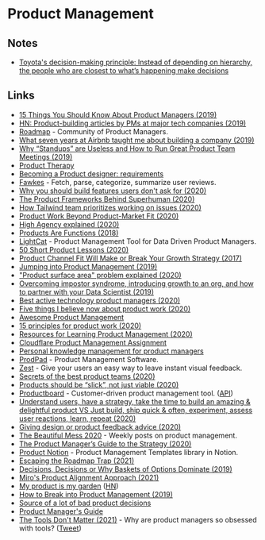 # Product Management

## Notes

- [Toyota's decision-making principle: Instead of depending on hierarchy, the people who are closest to what’s happening make decisions](https://twitter.com/david_perell/status/1298436779725320192)

## Links

- [15 Things You Should Know About Product Managers (2019)](https://medium.com/@johnpcutler/15-things-you-should-know-about-product-managers-f488513d246)
- [HN: Product-building articles by PMs at major tech companies (2019)](https://news.ycombinator.com/item?id=19047384)
- [Roadmap](https://www.roadmap.com/) - Community of Product Managers.
- [What seven years at Airbnb taught me about building a company (2019)](https://medium.com/@lennysan/what-seven-years-at-airbnb-taught-me-about-building-a-company-e1d035d49c56)
- [Why “Standups” are Useless and How to Run Great Product Team Meetings (2019)](https://medium.com/unusual-ventures/why-standups-are-useless-and-how-to-run-great-product-team-meetings-278f000ea64f)
- [Product Therapy](https://www.youtube.com/channel/UCpT8mlqE8ylJWAU4IwhlSLQ/videos)
- [Becoming a Product designer: requirements](https://paper.dropbox.com/published/Becoming-a-Product-designer-requirements--A0PVM2RsR_29DRQYM6HzbbB5Bg-T2TC8MP45MlCG7sqrPhofQw)
- [Fawkes](https://github.com/intuit/fawkes) - Fetch, parse, categorize, summarize user reviews.
- [Why you should build features users don't ask for (2020)](https://pitch.com/blog/why-you-should-develop-features-people-dont-ask-for)
- [The Product Frameworks Behind Superhuman (2020)](https://www.nfx.com/post/superhuman-product-frameworks/)
- [How Tailwind team prioritizes working on issues (2020)](https://public.3.basecamp.com/p/toAcDMxu8Fvq2yMfd2azTuaV)
- [Product Work Beyond Product-Market Fit (2020)](https://www.reforge.com/blog/product-work-beyond-product-market-fit)
- [High Agency explained (2020)](https://twitter.com/shreyas/status/1276956836856393728)
- [Products Are Functions (2018)](http://www.feltpresence.com/functions.html)
- [LightCat](https://www.lightcat.io/) - Product Management Tool for Data Driven Product Managers.
- [50 Short Product Lessons (2020)](https://cutle.fish/blog/50-product-lessons)
- [Product Channel Fit Will Make or Break Your Growth Strategy (2017)](https://brianbalfour.com/essays/product-channel-fit-for-growth)
- [Jumping into Product Management (2019)](https://www.martzoukos.com/posts/jumping-into-product-management)
- ["Product surface area" problem explained (2020)](https://twitter.com/amontalenti/status/1281940587843813376)
- [Overcoming impostor syndrome, introducing growth to an org, and how to partner with your Data Scientist (2019)](https://www.lennyrachitsky.com/p/this-week-overcoming-impostor-syndrome)
- [Best active technology product managers (2020)](https://twitter.com/patrick_oshag/status/1294319157148889089)
- [Five things I believe now about product work (2020)](https://twitter.com/shreyas/status/1296306987886505985)
- [Awesome Product Management](https://github.com/dend/awesome-product-management)
- [15 principles for product work (2020)](https://twitter.com/shreyas/status/1313539331563298817)
- [Resources for Learning Product Management (2020)](https://informedpm.com/posts/product-manager-resources)
- [Cloudflare Product Management Assignment](https://github.com/cloudflare-hiring/cloudflare-2020-product-management-assignment)
- [Personal knowledge management for product managers](https://twitter.com/osamakhn/status/1317968591279411200)
- [ProdPad](https://www.prodpad.com/) - Product Management Software.
- [Zest](https://hellozest.io/) - Give your users an easy way to leave instant visual feedback.
- [Secrets of the best product teams (2020)](https://st.im/secrets-of-the-best-product-teams/)
- [Products should be “slick”, not just viable (2020)](https://herman.bearblog.dev/mvp-vs-slc/)
- [Productboard](https://www.productboard.com/) - Customer-driven product management tool. ([API](https://developer.productboard.com/))
- [Understand users, have a strategy, take the time to build an amazing & delightful product VS Just build, ship quick & often, experiment, assess user reactions, learn, repeat (2020)](https://twitter.com/shreyas/status/1337852929101815808)
- [Giving design or product feedback advice (2020)](https://twitter.com/joulee/status/1338575853609861121)
- [The Beautiful Mess 2020](https://johnpcutler.github.io/tbm2020/) - Weekly posts on product management.
- [The Product Manager’s Guide to the Strategy (2020)](https://nfng.pro/2020/05/08/strategy/)
- [Product Notion](https://productnotion.co/) - Product Management Templates library in Notion.
- [Escaping the Roadmap Trap (2021)](https://productcrunch.substack.com/p/escaping-the-roadmap-trap)
- [Decisions, Decisions or Why Baskets of Options Dominate (2019)](https://medium.com/@kentbeck_7670/decisions-decisions-or-why-baskets-of-options-dominate-9ac63658b593)
- [Miro's Product Alignment Approach (2021)](https://farbod.substack.com/p/miros-product-alignment-approach)
- [My product is my garden](https://herman.bearblog.dev/my-product-is-my-garden/) ([HN](https://news.ycombinator.com/item?id=26012189))
- [How to Break into Product Management (2019)](https://blog.awaxman.com/how-to-break-into-product-management)
- [Source of a lot of bad product decisions](https://twitter.com/danhockenmaier/status/1363203012815020032)
- [Product Manager's Guide](https://gumroad.com/l/WGHXJ/sp33u1d)
- [The Tools Don't Matter (2021)](https://newsletter.bringthedonuts.com/p/the-tools-dont-matter) - Why are product managers so obsessed with tools? ([Tweet](https://twitter.com/jasoncwarner/status/1366431102408122369))

